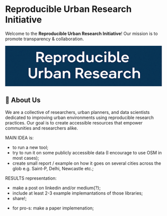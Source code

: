 # Reproducible Urban Research Initiative

Welcome to the **Reproducible Urban Research Initiative**! Our mission is to promote transparency & collaboration.

![Urban Research](2.jpeg) <!-- Replace with a relevant image URL -->

## 🌟 About Us

We are a collective of researchers, urban planners, and data scientists dedicated to improving urban environments using reproducible research practices. Our goal is to create accessible resources that empower communities and researchers alike.

MAIN IDEA is:
- to run a new tool;
- try to run it on some publicly accessible data (I encourage to use OSM in most cases);
- create small report / example on how it goes on several cities across the glob e.g. Saint-P, Delhi, Newcastle etc.;

RESULTS representation:
- make a post on linkedin and/or medium{?};
- include at least 2-3 example implemantations of those libraries;
- share!;

* for pro-s:
make a paper implemenation;
